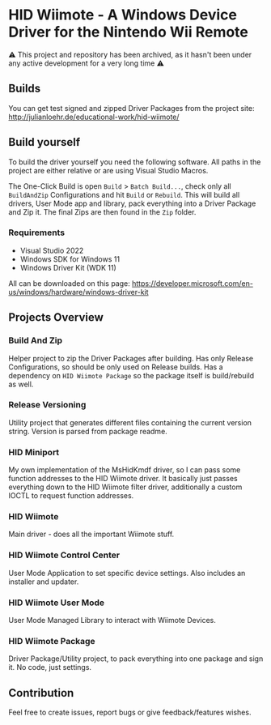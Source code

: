 # HID Wiimote - A Windows Device Driver for the Nintendo Wii Remote

⚠ This project and repository has been archived, as it hasn't been under any active development for a very long time ⚠

## Builds

You can get test signed and zipped Driver Packages from the project site:
http://julianloehr.de/educational-work/hid-wiimote/

## Build yourself

To build the driver yourself you need the following software.
All paths in the project are either relative or are using Visual Studio Macros.

The One-Click Build is open `Build` > `Batch Build...`, check only all `BuildAndZip` Configurations and hit `Build` or `Rebuild`. This will build all drivers, User Mode app and library, pack everything into a Driver Package and Zip it. The final Zips are then found in the `Zip` folder.

### Requirements

* Visual Studio 2022
* Windows SDK for Windows 11
* Windows Driver Kit (WDK 11)

All can be downloaded on this page: https://developer.microsoft.com/en-us/windows/hardware/windows-driver-kit

## Projects Overview

### Build And Zip

Helper project to zip the Driver Packages after building. Has only Release Configurations, so should be only used on Release builds. Has a dependency on `HID Wiimote Package` so the package itself is build/rebuild as well.

### Release Versioning

Utility project that generates different files containing the current version string. Version is parsed from package readme.

### HID Miniport

My own implementation of the MsHidKmdf driver, so I can pass some function addresses to the HID Wiimote driver. It basically just passes everything down to the HID Wiimote filter driver, additionally a custom IOCTL to request function addresses.

### HID Wiimote

Main driver - does all the important Wiimote stuff.

### HID Wiimote Control Center

User Mode Application to set specific device settings. Also includes an installer and updater.

### HID Wiimote User Mode

User Mode Managed Library to interact with Wiimote Devices.

### HID Wiimote Package

Driver Package/Utility project, to pack everything into one package and sign it. No code, just settings.

## Contribution

Feel free to create issues, report bugs or give feedback/features wishes.
